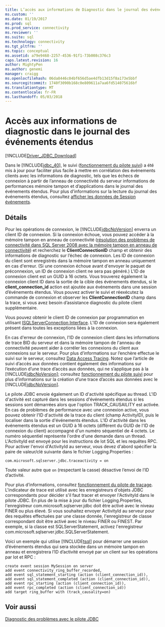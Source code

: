 ```yaml
---
title: L’accès aux informations de Diagnostic dans le journal des événements étendus | Documents Microsoft
ms.custom: ''
ms.date: 01/19/2017
ms.prod: sql
ms.prod_service: connectivity
ms.reviewer: ''
ms.suite: sql
ms.technology: connectivity
ms.tgt_pltfrm: ''
ms.topic: conceptual
ms.assetid: a79e9468-2257-4536-91f1-73b008c376c3
caps.latest.revision: 16
author: MightyPen
ms.author: genemi
manager: craigg
ms.openlocfilehash: 06da8446c04bf656d5ae4dfb13d15f8a173e5bbf
ms.sourcegitcommit: 1740f3090b168c0e809611a7aa6fd514075616bf
ms.translationtype: MT
ms.contentlocale: fr-FR
ms.lasthandoff: 05/03/2018
---
```

# <a name="accessing-diagnostic-information-in-the-extended-events-log"></a>Accès aux informations de diagnostic dans le journal des événements étendus
[!INCLUDE[Driver_JDBC_Download](../../includes/driver_jdbc_download.md)]

  Dans le [!INCLUDE[jdbc_40](../../includes/jdbc_40_md.md)], le suivi ([fonctionnement du pilote suivi](../../connect/jdbc/tracing-driver-operation.md)) a été mis à jour pour faciliter plus facile à mettre en corrélation des événements clients avec les informations de diagnostic, tels que les échecs de connexion à partir de l’anneau de connectivité du serveur informations de performances mémoire tampon et d’applications dans le journal des événements étendus. Pour plus d’informations sur la lecture du journal des événements étendus, consultez [afficher les données de Session événements](http://msdn.microsoft.com/library/hh710068(SQL.110).aspx).  
  
## <a name="details"></a>Détails  
 Pour les opérations de connexion, le [!INCLUDE[jdbcNoVersion](../../includes/jdbcnoversion_md.md)] enverra un client ID de connexion. Si la connexion échoue, vous pouvez accéder à la mémoire tampon en anneau de connectivité ([résolution des problèmes de connectivité dans SQL Server 2008 avec la mémoire tampon en anneau de connectivité](http://go.microsoft.com/fwlink/?LinkId=207752)) et recherchez le **ClientConnectionID** champ et obtenir des informations de diagnostic sur l’échec de connexion. Les ID de connexion du client sont enregistrés dans la mémoire tampon en anneau uniquement en cas d'erreur. (Si une connexion échoue avant d'envoyer le paquet de préconnexion, un ID de connexion client ne sera pas généré.) L'ID de connexion client est un GUID à 16 octets. Vous trouverez également la connexion client ID dans la sortie de la cible des événements étendus, si le **client_connection_id** action est ajoutée aux événements dans une session d’événements étendus. Vous pouvez activer le suivi et réexécutez la commande de connexion et observer les **ClientConnectionID** champ dans la trace, si vous avez besoin d’assistance diagnostic du pilote client supplémentaire.  
  
 Vous pouvez obtenir le client ID de connexion par programmation en utilisant [ISQLServerConnection Interface](../../connect/jdbc/reference/isqlserverconnection-interface.md). L'ID de connexion sera également présent dans toutes les exceptions liées à la connexion.  
  
 En cas d'erreur de connexion, l'ID de connexion client dans les informations de trace BID du serveur et dans la mémoire tampon de l'anneau de connectivité peuvent aider à corréler les connexions du client aux connexions sur le serveur. Pour plus d’informations sur l’enchère effectue le suivi sur le serveur, consultez [Data Access Tracing](http://go.microsoft.com/fwlink/?LinkId=125805). Notez que l’article de suivi d’accès aux données contient également des informations sur l’exécution d’une trace d’accès aux données, qui ne s’applique pas à la [!INCLUDE[jdbcNoVersion](../../includes/jdbcnoversion_md.md)]; consultez [fonctionnement du pilote suivi](../../connect/jdbc/tracing-driver-operation.md) pour plus d’informations sur la création d’une trace d’accès aux données avec le [!INCLUDE[jdbcNoVersion](../../includes/jdbcnoversion_md.md)].  
  
 Le pilote JDBC envoie également un ID d'activité spécifique au thread. L'ID d'activité est capturé dans les sessions d'événements étendus si les sessions sont démarrées alors que l'option TRACK_CAUSAILITY est activée. En cas de problèmes de performance avec une connexion active, vous pouvez obtenir l'ID d'activité de la trace du client (champ ActivityID), puis le localiser dans la sortie d'événements étendus. L'ID d'activité dans les événements étendus est un GUID à 16 octets (différent du GUID de l'ID de connexion du client) accompagné d'un numéro séquentiel de 4 octets. Le numéro séquentiel représente l'ordre d'une demande dans un thread. L'ActivityId est envoyé pour les instructions de lot SQL et les requêtes RPC. Pour activer l'envoi d'ActivityId au serveur, vous devez d'abord spécifier la paire de valeur/clé suivante dans le fichier Logging.Properties :  
  
```  
com.microsoft.sqlserver.jdbc.traceactivity = on  
```  
  
 Toute valeur autre que `on` (respectant la casse) désactive l’envoi de l’ID d’activité.  
  
 Pour plus d’informations, consultez [fonctionnement du pilote de traçage](../../connect/jdbc/tracing-driver-operation.md). L'indicateur de trace est utilisé avec les enregistreurs d'objets JDBC correspondants pour décider s'il faut tracer et envoyer l'ActivityId dans le pilote JDBC. En plus de la mise à jour du fichier Logging.Properties, l'enregistreur com.microsoft.sqlserver.jdbc doit être activé avec le niveau FINER ou plus élevé. Si vous souhaitez envoyer ActivityId au serveur pour des requêtes effectuées par une classe donnée, l'enregistreur de classe correspondant doit être activé avec le niveau FINER ou FINEST. Par exemple, si la classe est SQLServerStatement, activez l'enregistreur com.microsoft.sqlserver.jdbc.SQLServerStatement.  
  
 Voici un exemple qui utilise [!INCLUDE[tsql](../../includes/tsql_md.md)] pour démarrer une session d’événements étendus qui sera stockée dans un mémoire tampon en anneau et enregistrera l’ID d’activité envoyé par un client sur les opérations par lot et RPC :  
  
```  
create event session MySession on server  
add event connectivity_ring_buffer_recorded,  
add event sql_statement_starting (action (client_connection_id)),  
add event sql_statement_completed (action (client_connection_id)),  
add event rpc_starting (action (client_connection_id)),  
add event rpc_completed (action (client_connection_id))  
add target ring_buffer with (track_causality=on)  
```  
  
## <a name="see-also"></a>Voir aussi  
 [Diagnostic des problèmes avec le pilote JDBC](../../connect/jdbc/diagnosing-problems-with-the-jdbc-driver.md)  
  
  
